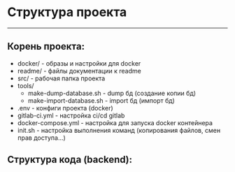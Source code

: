 # Структура проекта

***

## Корень проекта:

- docker/ - образы и настройки для docker
- readme/ - файлы документации к readme
- src/ - рабочая папка проекта
- tools/
    - make-dump-database.sh - dump бд (создание копии бд)
    - make-import-database.sh - import бд (импорт бд)
- .env - конфиги проекта (docker)
- gitlab-ci.yml - настройка ci/cd gitlab
- docker-compose.yml - настройка для запуска docker контейнера
- init.sh - настройка выполнения команд (копирования файлов, смен прав доступа...)

## Структура кода (backend):
